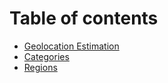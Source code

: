 # Table of contents

* [Geolocation Estimation](README.md)
* [Categories](categories.md)
* [Regions](regions.md)